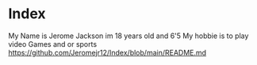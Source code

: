 # Index
My Name is Jerome Jackson im 18 years old and 6'5
My hobbie is to play video Games and or sports
https://github.com/Jeromejr12/Index/blob/main/README.md
